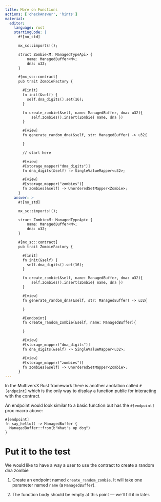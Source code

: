 ```yaml
---
title: More on Functions
actions: ['checkAnswer', 'hints']
material:
  editor:
    language: rust
    startingCode: |
      #![no_std]

      mx_sc::imports!();

      struct Zombie<M: ManagedTypeApi> {
          name: ManagedBuffer<M>;
          dna: u32;
      }

      #[mx_sc::contract]
      pub trait ZombieFactory {

        #[init]
        fn init(&self) {
          self.dna_digits().set(16);
        }

        fn create_zombie(&self, name: ManagedBuffer, dna: u32){
            self.zombies().insert(Zombie{ name, dna })
        }

        #[view]
        fn generate_random_dna(&self, str: ManagedBuffer) -> u32{

        }

        // start here

        #[view]
        #[storage_mapper("dna_digits")]
        fn dna_digits(&self) -> SingleValueMapper<u32>;

        #[view]
        #[storage_mapper("zombies")]
        fn zombies(&self) -> UnorderedSetMapper<Zombie>;
      }
    answer: >
      #![no_std]

      mx_sc::imports!();

      struct Zombie<M: ManagedTypeApi> {
          name: ManagedBuffer<M>;
          dna: u32;
      }

      #[mx_sc::contract]
      pub trait ZombieFactory {

        #[init]
        fn init(&self) {
          self.dna_digits().set(16);
        }

        fn create_zombie(&self, name: ManagedBuffer, dna: u32){
            self.zombies().insert(Zombie{ name, dna })
        }

        #[view]
        fn generate_random_dna(&self, str: ManagedBuffer) -> u32{

        }

        #[endpoint]
        fn create_random_zombie(&self, name: ManagedBuffer){

        }

        #[view]
        #[storage_mapper("dna_digits")]
        fn dna_digits(&self) -> SingleValueMapper<u32>;

        #[view]
        #[storage_mapper("zombies")]
        fn zombies(&self) -> UnorderedSetMapper<Zombie>;
      }
---
```


In the MultiversX Rust framework there is another anotation called `#[endpoint]` which is the only way to display a function public for interacting with the contract.

An endpoint would look similar to a basic function but has the `#[endpoint]` proc macro above:

```
#[endpoint]
fn say_hello() -> ManagedBuffer {
  ManagedBuffer::from(b"What's up dog")
}
```

# Put it to the test

We would like to have a way a user to use the contract to create a random dna zombie

1. Create an endpoint named `create_random_zombie`. It will take one parameter named `name` (a `ManagedBuffer`).

2. The function body should be empty at this point — we'll fill it in later.
